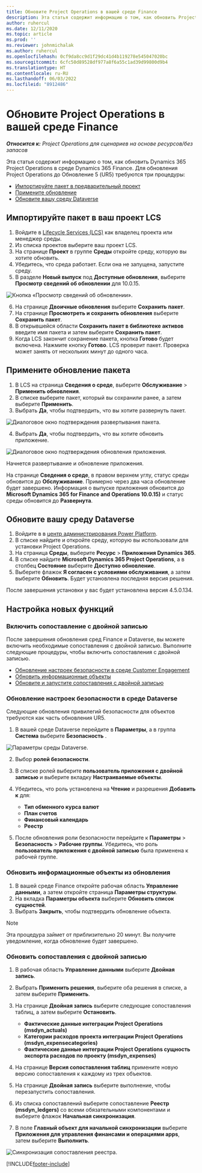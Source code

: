 ```yaml
---
title: Обновите Project Operations в вашей среде Finance
description: Эта статья содержит информацию о том, как обновить Project Operations в среде Dynamics 365 Finance.
author: ruhercul
ms.date: 12/11/2020
ms.topic: article
ms.prod: ''
ms.reviewer: johnmichalak
ms.author: ruhercul
ms.openlocfilehash: 0cf9da8cc9d1f29dc41d4b119278e545047020bc
ms.sourcegitcommit: 6cfc50d89528df977a8f6a55c1ad39d99800d9b4
ms.translationtype: HT
ms.contentlocale: ru-RU
ms.lasthandoff: 06/03/2022
ms.locfileid: "8912486"
---
```

# <a name="update-project-operations-in-your-finance-environment"></a>Обновите Project Operations в вашей среде Finance

_**Относится к:** Project Operations для сценариев на основе ресурсов/без запасов_


Эта статья содержит информацию о том, как обновить Dynamics 365 Project Operations в среде Dynamics 365 Finance. Для обновления Project Operations до Обновление 5 (UR5) требуются три процедуры:

- [Импортируйте пакет в предварительный проект](#import)
- [Примените обновление](#apply)
- [Обновите вашу среду Dataverse](#update)

## <a name="import-the-package-into-your-lcs-project"></a><a name="import"></a>Импортируйте пакет в ваш проект LCS

1. Войдите в [Lifecycle Services (LCS)](https://lcs.dynamics.com/) как владелец проекта или менеджер среды.
2. Из списка проектов выберите ваш проект LCS.
3. На странице **Проект** в группе **Среды** откройте среду, которую вы хотите обновить.
4. Убедитесь, что среда работает. Если она не запущена, запустите среду.
5. В разделе **Новый выпуск** под **Доступные обновления**, выберите **Просмотр сведений об обновлении** для 10.0.15.

![Кнопка «Просмотр сведений об обновлении».](media/view-update.png)

6. На странице **Двоичные обновления** выберите **Сохранить пакет**.
7. На странице **Просмотреть и сохранить обновления** выберите **Сохранить пакет**.
8. В открывшейся области **Сохранить пакет в библиотеке активов** введите имя пакета и затем выберите **Сохранить пакет**.
9. Когда LCS закончит сохранение пакета, кнопка **Готово** будет включена. Нажмите кнопку **Готово**. LCS проверит пакет. Проверка может занять от нескольких минут до одного часа.


## <a name="apply-the-package-update"></a><a name="apply"></a>Примените обновление пакета

1. В LCS на страница **Сведения о среде**, выберите **Обслуживание** > **Применить обновления**.
2. В списке выберите пакет, который вы сохранили ранее, а затем выберите **Применить**.
3. Выбрать **Да**, чтобы подтвердить, что вы хотите развернуть пакет.

![Диалоговое окно подтверждения развертывания пакета.](media/confirm-package-deployment.png)

4. Выбрать **Да**, чтобы подтвердить, что вы хотите обновить приложение.

![Диалоговое окно подтверждения обновления приложения.](media/confirm-application-update.png)

Начнется развертывание и обновление приложения. 

На странице **Сведения о среде**, в правом верхнем углу, статус среды обновится до **Обслуживание**. Примерно через два часа обновление будет завершено. Информация о выпуске приложения обновится до **Microsoft Dynamics 365 for Finance and Operations 10.0.15)** и статус среды обновится до **Развернута**.


## <a name="update-your-dataverse-environment"></a><a name="update"></a>Обновите вашу среду Dataverse

1. Войдите в в [центр администрирования Power Platform](https://admin.powerplatform.com/).
2. В списке найдите и откройте среду, которую вы использовали для установки Project Operations.
3. На страница **Среды**, выберите **Ресурс** > **Приложения Dynamics 365**.
4. В списке найдите **Microsoft Dynamics 365 Project Operations**, а в столбец **Состояние** выберите **Доступно обновление**.
5. Выберите флажок **Я согласен с условиями обслуживания**, а затем выберите **Обновить**. Будет установлена последняя версия решения.

После завершения установки у вас будет установлена версия 4.5.0.134.

## <a name="configure-new-features"></a>Настройка новых функций

### <a name="enable-dual-write-mapping"></a>Включить сопоставление с двойной записью

После завершения обновления сред Finance и Dataverse, вы можете включить необходимые сопоставления с двойной записью. Выполните следующие процедуры, чтобы включить сопоставления с двойной записью.

- [Обновление настроек безопасности в среде Customer Engagement](#security)
- [Обновить информационные объекты](#refresh)
- [Обновите и запустите сопоставления с двойной записью](#run)

### <a name="update-security-settings-on-the-dataverse-environment"></a><a name="security"></a>Обновление настроек безопасности в среде Dataverse

Следующие обновления привилегий безопасности для объектов требуются как часть обновления UR5.

1. В вашей среде Dataverse перейдите в **Параметры**, а в группа **Система** выберите **Безопасность** .

![Параметры среды Dataverse.](media/Picture21.png)

2. Выбор **ролей безопасности**.
3. В списке ролей выберите **пользователь приложения с двойной записью** и выберите вкладку **Настраиваемые объекты**. 
4. Убедитесь, что роль установлена на **Чтение** и разрешения **Добавить к** для:

      - **Тип обменного курса валют**
      - **План счетов** 
      - **Финансовый календарь** 
      - **Реестр**

5. После обновления роли безопасности перейдите к **Параметры** > **Безопасность** > **Рабочие группы**. Убедитесь, что роль **пользователь приложения с двойной записью** была применена к рабочей группе. 

### <a name="refresh-data-entities-from-the-update"></a><a name="refresh"></a>Обновить информационные объекты из обновления

1. В вашей среде Finance откройте рабочая область **Управление данными**, а затем откройте страница **Параметры структуры**.
2. На вкладка **Параметры объекта** выберите **Обновить список сущностей**.
3. Выбрать **Закрыть**, чтобы подтвердить обновление объекта.

 > [!NOTE]
 > Эта процедура займет от приблизительно 20 минут. Вы получите уведомление, когда обновление будет завершено.

### <a name="update-dual-write-mappings"></a><a name="run"></a>Обновить сопоставления с двойной записью

1. В рабочая область **Управление данными** выберите **Двойная запись**.
2. Выбрать **Применить решения**, выберите оба решения в списке, а затем выберите **Применить**.
3. На странице **Двойная запись** выберите следующие сопоставления таблиц, а затем выберите **Остановить**.

    - **Фактические данные интеграции Project Operations (msdyn_actuals)**
    - **Категории расходов проекта интеграции Project Operations (msdyn_expensecategories)**
    - **Фактические данные интеграции Project Operations сущность экспорта расходов по проекту (msdyn_expenses)**

4. На странице **Версия сопоставления таблиц** примените новую версию сопоставления к каждому из трех объектов.
5. На странице **Двойная запись** выберите выполнение, чтобы перезапустить сопоставления.
6. Из списка сопоставлений выберите сопоставление **Реестр (msdyn_ledgers)** со всеми обязательными компонентами и выберите флажок **Начальная синхронизация**. 
7. В поле **Главный объект для начальной синхронизации** выберите **Приложения для управления финансами и операциями apps**, затем выберите **Выполнить**.
 
 ![Синхронизация сопоставления реестра.](media/DW6.png)
 


[!INCLUDE[footer-include](../includes/footer-banner.md)]